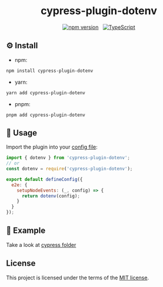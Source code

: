 <div align="center">

# cypress-plugin-dotenv

[![npm version](https://badge.fury.io/js/cypress-plugin-dotenv.svg)](https://badge.fury.io/js/cypress-plugin-dotenv) &nbsp; [![TypeScript](https://img.shields.io/badge/%3C%2F%3E-TypeScript-%230074c1.svg)](https://www.typescriptlang.org/)

</div>

## ⚙️ Install

- npm:

```bash
npm install cypress-plugin-dotenv
```

- yarn:

```bash
yarn add cypress-plugin-dotenv
```

- pnpm:

```
pnpm add cypress-plugin-dotenv
```

## 🧪 Usage

Import the plugin into your [config file](https://docs.cypress.io/guides/references/configuration):

```js
import { dotenv } from 'cypress-plugin-dotenv';
// or
const dotenv = require('cypress-plugin-dotenv');

export default defineConfig({
  e2e: {
    setupNodeEvents: (_, config) => {
      return dotenv(config);
    }
  }
});
```

## 📐 Example

Take a look at [cypress folder](./cypress/)

## License

This project is licensed under the terms of the [MIT license](/LICENSE.md).
